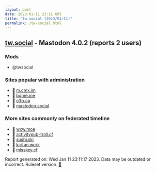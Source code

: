 ```yaml
---
layout: post
date: 2023-01-11 23:11 GMT
title: "tw.social (2023/01/11)"
permalink: /tw-social.html
---
```



## [tw.social](https://tw.social) - Mastodon 4.0.2 (reports 2 users)

### Mods
 * @twsocial

### Sites popular with administration

* 🐘 [m.cmx.im](/m-cmx-im.html)
* 🐘 [bgme.me](/bgme-me.html)
* 🐘 [o3o.ca](/o3o-ca.html)
* 🐘 [mastodon.social](/mastodon-social.html)

### More sites commonly on federated timeline

* 🐘 [wxw.moe](/wxw-moe.html)
* 🐘 [activitypub-troll.cf](/activitypub-troll-cf.html)
* 🐘 [sushi.ski](/sushi-ski.html)
* 🐘 [kiritan.work](/kiritan-work.html)
* 🐘 [misskey.cf](/misskey-cf.html)

Report generated on: Wed Jan 11 23:11:17 2023. Data may be outdated or incorrect.
Ruleset version: [🧁](/version-cupcake)
